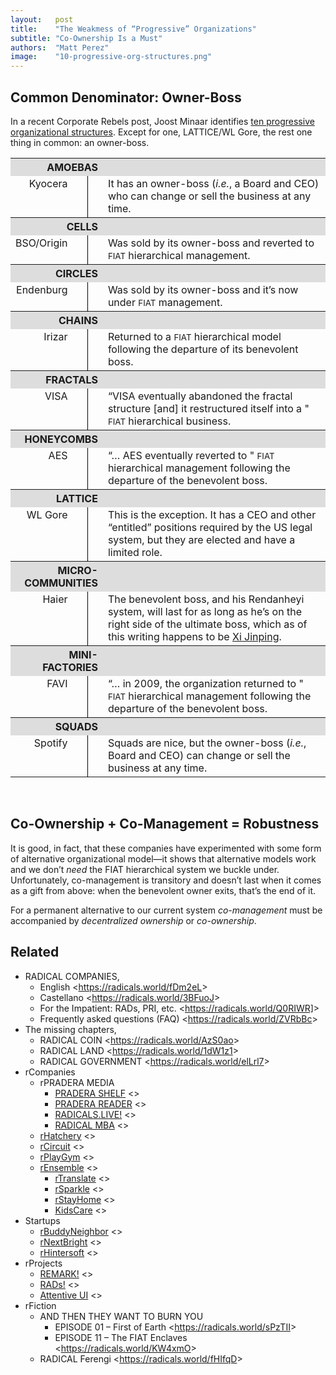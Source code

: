 ```yaml
---
layout:   post
title:    "The Weakmess of “Progressive” Organizations"
subtitle: "Co-Ownership Is a Must"
authors:  "Matt Perez"
image:    "10-progressive-org-structures.png"
---
```


<div style="display:none;">Co-management is a step away from the <span style="font-size:smaller; ">FIAT</span> hierarchy, and that's good. However, by itself it doesn't last: we must have co-ownership for a robust, long-term organization.</div>


<h2>Common Denominator: Owner-Boss</h2>
<p>In a recent Corporate Rebels post, Joost Minaar identifies <a
href="https://corporate-rebels.com/progressive-organizational-structures/?mc_cid=0df9a3a5c7&mc_eid=eb36a9b4c1">ten progressive organizational structures</a>. Except for one, LATTICE/WL Gore, the rest one thing in common: an owner-boss.
</p>

<table style="margin-left:auto; margin-right:auto; vertical-align:text-top; ">
  <tr style="background-color: #ddd; ">
   <th colspan="3" style="text-align:right; ">AMOEBAS</th>
   <th></th>
  </tr>
  <tr>
   <td style="vertical-align:text-top; text-align:right; ">Kyocera</td>
   <td style="padding-left:1ex; width:1ex; "></td>
   <td style="padding-right:1ex; width:1ex; border-left:1px black solid; "></td>
   <td>It has an owner-boss (<em>i.e.</em>, a Board and CEO) who can change or sell the business at any time.</td>
  </tr>
  <tr style="background-color: #ddd; ">
   <th colspan="3" style="text-align:right; ">CELLS</th>
   <th></th>
  </tr>
  <tr>
   <td style="vertical-align:text-top; text-align:right; ">BSO/Origin</td>
   <td style="padding-left:1ex; width:1ex; "></td>
   <td style="padding-right:1ex; width:1ex; border-left:1px black solid; "></td>
   <td>Was sold by its owner-boss and reverted to <span style="font-size:smaller; ">FIAT</span> hierarchical management.</td>
  </tr>
  <tr style="background-color: #ddd; ">
   <th colspan="3" style="text-align:right; ">CIRCLES</th>
   <th></th>
  </tr>
  <tr>
   <td style="vertical-align:text-top; text-align:right; ">Endenburg</td>
   <td style="padding-left:1ex; width:1ex; "></td>
   <td style="padding-right:1ex; width:1ex; border-left:1px black solid; "></td>
   <td>Was sold by its owner-boss and it’s now under <span style="font-size:smaller; ">FIAT</span> management.</td>
  </tr>
  <tr style="background-color: #ddd; ">
   <th colspan="3" style="text-align:right; ">CHAINS</th>
   <th></th>
  </tr>
  <tr>
   <td style="vertical-align:text-top; text-align:right; ">Irizar</td>
   <td style="padding-left:1ex; width:1ex; "></td>
   <td style="padding-right:1ex; width:1ex; border-left:1px black solid; "></td>
   <td>Returned to a <span style="font-size:smaller; ">FIAT</span> hierarchical model following the departure of its benevolent boss.</td>
  </tr>
  <tr style="background-color: #ddd; ">
   <th colspan="3" style="text-align:right; ">FRACTALS</th>
   <th></th>
  </tr>
  <tr>
   <td style="vertical-align:text-top; text-align:right; ">VISA</td>
   <td style="padding-left:1ex; width:1ex; "></td>
   <td style="padding-right:1ex; width:1ex; border-left:1px black solid; "></td>
   <td>“VISA eventually abandoned the fractal structure [and] it restructured itself into a " <span style="font-size:smaller; ">FIAT</span> hierarchical business.</td>
  </tr>
  <tr style="background-color: #ddd; ">
   <th colspan="3" style="text-align:right; ">HONEYCOMBS</th>
   <th></th>
  </tr>
  <tr>
   <td style="vertical-align:text-top; text-align:right; ">AES</td>
   <td style="padding-left:1ex; width:1ex; "></td>
   <td style="padding-right:1ex; width:1ex; border-left:1px black solid; "></td>
   <td>“&hellip; AES eventually reverted to " <span style="font-size:smaller; ">FIAT</span> hierarchical management following the departure of the benevolent boss.</td>
  </tr>
  <tr style="background-color: #ddd; ">
   <th colspan="3" style="text-align:right; ">LATTICE</th>
   <th></th>
  </tr>
  <tr>
   <td style="vertical-align:text-top; text-align:right; ">WL Gore</td>
   <td style="padding-left:1ex; width:1ex; "></td>
   <td style="padding-right:1ex; width:1ex; border-left:1px black solid; "></td>
   <td>This is the exception. It has a CEO and other “entitled” positions required by the US legal system, but they are elected and have a limited role.</td>
  </tr>
  <tr style="background-color: #ddd; ">
   <th colspan="3" style="text-align:right; width: 28%; ">MICRO-COMMUNITIES</th>
   <th></th>
  </tr>
  <tr>
   <td style="vertical-align:text-top; text-align:right; ">Haier</td>
   <td style="padding-left:1ex; width:1ex; "></td>
   <td style="padding-right:1ex; width:1ex; border-left:1px black solid; "></td>
   <td>The benevolent boss, and his Rendanheyi system, will last for as long as he’s on the right side of the ultimate boss, which as of this writing happens to be <a href="https://en.wikipedia.org/wiki/Leader_of_the_Chinese_Communist_Party">Xi Jinping</a>.</td>
  </tr>
  <tr style="background-color: #ddd; ">
   <th colspan="3" style="text-align:right; ">MINI-FACTORIES</th>
   <th></th>
  </tr>
  <tr>
   <td style="vertical-align:text-top; text-align:right; ">FAVI</td>
   <td style="padding-left:1ex; width:1ex; "></td>
   <td style="padding-right:1ex; width:1ex; border-left:1px black solid; "></td>
   <td>“&hellip; in 2009, the organization returned to " <span style="font-size:smaller; ">FIAT</span> hierarchical management following the departure of the benevolent boss.</td>
  </tr>
  <tr style="background-color: #ddd; ">
   <th colspan="3" style="text-align:right; ">SQUADS</th>
   <th></th>
  </tr>
  <tr>
   <td style="vertical-align:text-top; text-align:right; ">Spotify</td>
   <td style="padding-left:1ex; width:1ex; "></td>
   <td style="padding-right:1ex; width:1ex; border-left:1px black solid; "></td>
   <td>Squads are nice, but the owner-boss (<em>i.e.</em>, Board and CEO) can change or sell the business at any time.</td>
  </tr>
</table>
<br>

<h2>Co-Ownership + Co-Management = Robustness</h2>
<p>It is good, in fact, that these companies have experimented with some form of alternative organizational model&mdash;it shows that alternative models work and we don’t <em>need</em> the FIAT hierarchical system we buckle under. Unfortunately, co-management is transitory and doesn’t last when it comes as a gift from above: when the benevolent owner exits, that’s the end of it.
</p>
<p>For a permanent alternative to our current system <em>co-management</em> must be accompanied by <em>decentralized ownership</em> or <em>co-ownership</em>.
</p>
<h2>Related</h2>
<ul>
<li>RADICAL COMPANIES,
<ul>
<li>English <<a
href="https://radicals.world/fDm2eL">https://radicals.world/fDm2eL</a>>
<li>Castellano <<a
href="https://radicals.world/3BFuoJ">https://radicals.world/3BFuoJ</a>>
<li>For the Impatient: RADs, PRI, etc. <<a
href="https://radicals.world/Q0RIWR]">https://radicals.world/Q0RIWR]</a>>
<li>Frequently asked questions (FAQ) <<a
href="https://radicals.world/ZVRbBc">https://radicals.world/ZVRbBc</a>>
</li>
</ul>
<li>The missing chapters,
<ul>
<li>RADICAL COIN <<a
href="https://radicals.world/AzS0ao">https://radicals.world/AzS0ao</a>>
<li>RADICAL LAND <<a
href="https://radicals.world/1dW1z1">https://radicals.world/1dW1z1</a>>
<li>RADICAL GOVERNMENT <<a
href="https://radicals.world/elLrl7">https://radicals.world/elLrl7</a>>
</li>
</ul>
<li>rCompanies
<ul>
<li>rPRADERA MEDIA
<ul>
<li><a
href="https://docs.google.com/document/d/1JRTguYldUhF2ZyC_zabJ-Nr8J_oAylKh5ELAMFFFldI/edit#heading=h.gqizizpnpgzu">PRADERA
SHELF</a> <>
<li><a
href="https://docs.google.com/document/d/1JRTguYldUhF2ZyC_zabJ-Nr8J_oAylKh5ELAMFFFldI/edit#heading=h.gqizizpnpgzu">PRADERA
READER</a> <>
<li><a
href="https://docs.google.com/document/d/1NElxng620-FtPtk2s-2xizTcL_89LdqnpkZepsnf5RA/edit#heading=h.6wmx089o9bc4">RADICALS.LIVE!</a>
<>
<li><a
href="https://docs.google.com/document/d/1Ej3YXS8Gymknq0TAyNC161Sv5nVXGTGtN-2PwS6H30E/edit#heading=h.gqizizpnpgzu">RADICAL
MBA</a> <>
</li>
</ul>
<li><a
href="https://docs.google.com/document/d/1oV_WgvZ0mChe-f8o114p_8BSGldn3ZVkQjHnhwk7ccw/edit#heading=h.gqizizpnpgzu">rHatchery</a>
<>
<li><a
href="https://docs.google.com/document/d/1apVl75nS-Z4b2rpqu-UkDjjYkujLANMiK7zZoU0jGeE/edit#heading=h.ypydz5z11jxq">rCircuit</a>
<>
<li><a
href="https://docs.google.com/document/d/1aoqNhAW6P4QQFM3epM5VqPFdiTgyxTKPUE1c4j8r2k4/edit#heading=h.gqizizpnpgzu">rPlayGym</a>
<>
<li><a
href="https://docs.google.com/document/d/13c1PYhbQEjRlkfmmGQESJD-cTB5b6jmWWBnEpTt1NFU/edit#heading=h.gqizizpnpgzu">rEnsemble</a>
<>
<ul>
<li><a
href="https://docs.google.com/document/d/1-eMt4p4qNJFc9SJkeSoarmy-xG6WtE51eQv047pvTNk/edit#heading=h.gqizizpnpgzu">rTranslate</a>
<>
<li><a
href="https://docs.google.com/document/d/14A5U000ny7_zF8_HutQF1pcMoUwQmI7tfXaMB9uKk3M/edit#heading=h.gqizizpnpgzu">rSparkle</a>
<>
<li><a
href="https://docs.google.com/document/d/16eg7wnyH61xPT4pWFWsuwHydKaxeP8k5xKGX3Pglzp0/edit#heading=h.gqizizpnpgzu">rStayHome</a>
<>
<li><a
href="https://docs.google.com/document/d/11g5cm_1RpORvKiLm_cmZJMQWuZDyHQA3eastDXytYzE/edit#heading=h.gqizizpnpgzu">KidsCare</a>
<>
</li>
</ul>
</li>
</ul>
<li>Startups
<ul>
<li><a
href="https://docs.google.com/document/d/1lE-khYtIyXoFeSIlUGcFPzESsslnBoGcmZMQaeVBVgw/edit#">rBuddyNeighbor</a>
<>
<li><a
href="https://docs.google.com/document/d/16jST0lzzezNoFstE2ccZoI2HirgWBu3gQGnEok5OhGY/edit#">rNextBright</a>
<>
<li><a
href="https://docs.google.com/document/d/1dMxsO5LMhKle97J8tPscBs5g64_QKZsiRnDtsccBUE4/edit#heading=h.gqizizpnpgzu">rHintersoft</a>
<>
</li>
</ul>
<li>rProjects
<ul>
<li><a
href="https://docs.google.com/document/d/1KdmAd_TV0GyKiOCQhyVp7FNffzwGwooIETbs9IVBSgc/edit#heading=h.gqizizpnpgzu">REMARK!</a>
<>
<li><a
href="https://docs.google.com/document/d/1bvcdgTSv0Fx9SfWV3ikev0yfwRXmR8sCqW4XNPhinhk/edit#heading=h.gqizizpnpgzu">RADs!</a>
<>
<li><a
href="https://docs.google.com/document/d/1YyiASEMY2ZHx4zen4TQHicygr0JOUWY_pJiP-7Nk6OY/edit#heading=h.gqizizpnpgzu">Attentive
UI</a> <>
</li>
</ul>
<li>rFiction
<ul>
<li>AND THEN THEY WANT TO BURN YOU
<ul>
<li>EPISODE 01 – First of Earth <<a
href="https://radicals.world/sPzTII">https://radicals.world/sPzTII</a>>
<li>EPISODE 11 – The FIAT Enclaves <<a
href="https://radicals.world/KW4xmO">https://radicals.world/KW4xmO</a>>
</li>
</ul>
<li>RADICAL Ferengi <<a
href="https://radicals.world/fHIfqD">https://radicals.world/fHIfqD</a>>